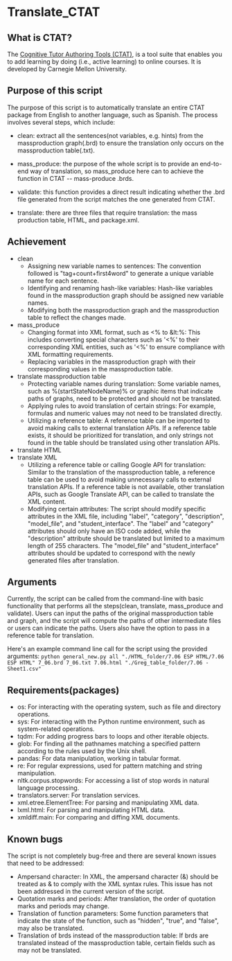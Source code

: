 # Translate_CTAT

## What is CTAT?

The [Cognitive Tutor Authoring Tools (CTAT)](https://github.com/CMUCTAT/CTAT), is a tool suite that enables you to add learning by doing (i.e., active learning) to online courses. It is developed by Carnegie Mellon University.

## Purpose of this script

The purpose of this script is to automatically translate an entire CTAT package from English to another language, such as Spanish. The process involves several steps, which include:

- clean: extract all the sentences(not variables, e.g. hints) from the massproduction graph(.brd) to ensure the translation only occurs on the massproduction table(.txt).

- mass_produce: the purpose of the whole script is to provide an end-to-end way of translation, so mass_produce here can to achieve the function in CTAT -- mass-produce .brds.

- validate: this function provides a direct result indicating whether the .brd file generated from the script matches the one generated from CTAT.

- translate: there are three files that require translation: the mass production table, HTML, and package.xml.

## Achievement

- clean
  - Assigning new variable names to sentences: The convention followed is "tag+count+first4word" to generate a unique variable name for each sentence.
  - Identifying and renaming hash-like variables: Hash-like variables found in the massproduction graph should be assigned new variable names.
  - Modifying both the massproduction graph and the massproduction table to reflect the changes made.
- mass_produce
  - Changing format into XML format, such as <% to &lt:%: This includes converting special characters such as '<%' to their corresponding XML entities, such as '&lt;%' to ensure compliance with XML formatting requirements.
  - Replacing variables in the massproduction graph with their corresponding values in the massproduction table.
- translate massproduction table
  - Protecting variable names during translation: Some variable names, such as %(startStateNodeName)% or graphic items that indicate paths of graphs, need to be protected and should not be translated.
  - Applying rules to avoid translation of certain strings: For example, formulas and numeric values may not need to be translated directly.
  - Utilizing a reference table: A reference table can be imported to avoid making calls to external translation APIs. If a reference table exists, it should be prioritized for translation, and only strings not found in the table should be translated using other translation APIs.
- translate HTML
- translate XML
  - Utilizing a reference table or calling Google API for translation: Similar to the translation of the massproduction table, a reference table can be used to avoid making unnecessary calls to external translation APIs. If a reference table is not available, other translation APIs, such as Google Translate API, can be called to translate the XML content.
  - Modifying certain attributes: The script should modify specific attributes in the XML file, including "label", "category", "description", "model_file", and "student_interface". The "label" and "category" attributes should only have an ISO code added, while the "description" attribute should be translated but limited to a maximum length of 255 characters. The "model_file" and "student_interface" attributes should be updated to correspond with the newly generated files after translation.

## Arguments

Currently, the script can be called from the command-line with basic functionality that performs all the steps(clean, translate, mass_produce and validate). Users can input the paths of the original massproduction table and graph, and the script will compute the paths of other intermediate files or users can indicate the paths. Users also have the option to pass in a reference table for translation.

Here's an example command line call for the script using the provided arguments:
`python general_new.py all "./HTML_folder/7.06 ESP HTML/7.06 ESP HTML" 7_06.brd 7_06.txt 7.06.html "./Greg_table_folder/7.06 - Sheet1.csv"`

## Requirements(packages)

- os: For interacting with the operating system, such as file and directory operations.
- sys: For interacting with the Python runtime environment, such as system-related operations.
- tqdm: For adding progress bars to loops and other iterable objects.
- glob: For finding all the pathnames matching a specified pattern according to the rules used by the Unix shell.
- pandas: For data manipulation, working in tabular format.
- re: For regular expressions, used for pattern matching and string manipulation.
- nltk.corpus.stopwords: For accessing a list of stop words in natural language processing.
- translators.server: For translation services.
- xml.etree.ElementTree: For parsing and manipulating XML data.
- lxml.html: For parsing and manipulating HTML data.
- xmldiff.main: For comparing and diffing XML documents.

## Known bugs

The script is not completely bug-free and there are several known issues that need to be addressed:

- Ampersand character: In XML, the ampersand character (&) should be treated as &amp; to comply with the XML syntax rules. This issue has not been addressed in the current version of the script.
- Quotation marks and periods: After translation, the order of quotation marks and periods may change.
- Translation of function parameters: Some function parameters that indicate the state of the function, such as "hidden", "true", and "false", may also be translated.
- Translation of brds instead of the massproduction table: If brds are translated instead of the massproduction table, certain fields such as <matcherParameter> may not be translated.

